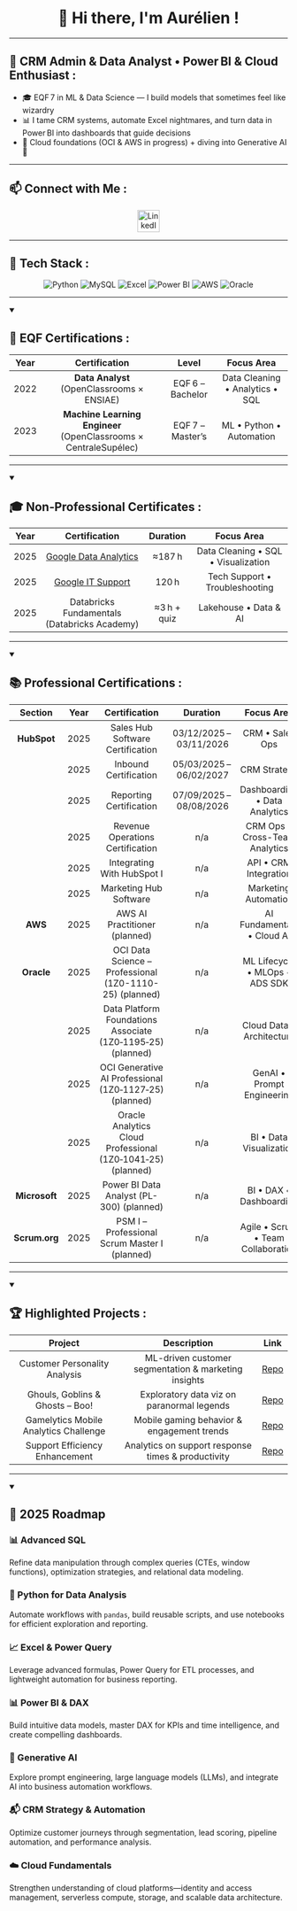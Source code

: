 <h1 align="center"> 👋 Hi there, I'm Aurélien !</h1>

---

<h2 align="left"> 🚀 CRM Admin & Data Analyst • Power BI & Cloud Enthusiast  :</h2>

- 🎓 EQF 7 in ML & Data Science — I build models that sometimes feel like wizardry  
- 📊 I tame CRM systems, automate Excel nightmares, and turn data in Power BI into dashboards that guide decisions  
- 🧠 Cloud foundations (OCI & AWS in progress) + diving into Generative AI 🤖  

---

<h2 align="left"> 📫 Connect with Me  :</h2>

<div align="center">
  <a href="https://www.linkedin.com/in/aurélien-gorguet/" target="_blank">
    <img src="https://raw.githubusercontent.com/rahuldkjain/github-profile-readme-generator/master/src/images/icons/Social/linked-in-alt.svg" 
         alt="LinkedIn Profile" width="40" height="40">
  </a>
</div>

---

<h2 align="left"> 🔧 Tech Stack :</h2>

<p align="center">
  <img alt="Python" src="https://img.shields.io/badge/Python-blue?logo=python" />
  <img alt="MySQL" src="https://img.shields.io/badge/MySQL-blue?logo=mysql" />
  <img alt="Excel" src="https://img.shields.io/badge/Excel-Advanced-green?logo=microsoft-excel" />
  <img alt="Power BI" src="https://img.shields.io/badge/PowerBI-DataViz-yellow?logo=power-bi" />
  <img alt="AWS" src="https://img.shields.io/badge/AWS-Cloud-orange?logo=amazon-aws" />
  <img alt="Oracle" src="https://img.shields.io/badge/Oracle-Cloud-red?logo=oracle" />
</p>

---

<details open>
<summary> <h2 align="left"> 🧠 EQF Certifications :</h2></summary>

| Year | Certification                                                    | Level            | Focus Area                                |
|:----:|:----------------------------------------------------------------:|:----------------:|:-----------------------------------------:|
| 2022 | **Data Analyst** (OpenClassrooms × ENSIAE)                       | EQF 6 – Bachelor | Data Cleaning • Analytics • SQL           |
| 2023 | **Machine Learning Engineer** (OpenClassrooms × CentraleSupélec) | EQF 7 – Master’s | ML • Python • Automation                  |
</details>

---
<details open>
<summary> <h2 align="left"> 🎓 Non‑Professional Certificates :</h2></summary>

| Year | Certification                                                                                                            | Duration    | Focus Area                          |
|:----:|:------------------------------------------------------------------------------------------------------------------------:|:----------: |:-----------------------------------:|
| 2025 | [Google Data Analytics](https://www.credly.com/badges/b1b94bbb-55bc-4df5-a372-960fb529a17e/public_url)                   | ≈187 h      | Data Cleaning • SQL • Visualization |
| 2025 | [Google IT Support](https://www.credly.com/badges/de4ae72e-2fcd-48c5-9966-ad31974058ef/public_url)                       | 120 h       | Tech Support • Troubleshooting      |
| 2025 | Databricks Fundamentals (Databricks Academy)                                                                             | ≈3 h + quiz | Lakehouse • Data & AI               | 
</details>

---

<details open>
<summary><h2 align="left">📚 Professional Certifications :</h2></summary>

| Section      | Year | Certification                                                 | Duration                        | Focus Area                         |
|:------------:|:----:|:-------------------------------------------------------------:|:-------------------------------:|:----------------------------------:|
| **HubSpot**  | 2025 | Sales Hub Software Certification                              | 03/12/2025 – 03/11/2026         | CRM • Sales Ops                    |
|              | 2025 | Inbound Certification                                         | 05/03/2025 – 06/02/2027         | CRM Strategy                       |
|              | 2025 | Reporting Certification                                       | 07/09/2025 – 08/08/2026         | Dashboarding • Data Analytics      |
|              | 2025 | Revenue Operations Certification                              | n/a                             | CRM Ops • Cross-Team Analytics     |
|              | 2025 | Integrating With HubSpot I                                    | n/a                             | API • CRM Integration              |
|              | 2025 | Marketing Hub Software                                        | n/a                             | Marketing Automation               |
| **AWS**      | 2025 | AWS AI Practitioner (planned)                                 | n/a                             | AI Fundamentals • Cloud AI         |
| **Oracle**   | 2025 | OCI Data Science – Professional (1Z0-1110-25) (planned)       | n/a                             | ML Lifecycle • MLOps • ADS SDK     |
|              | 2025 | Data Platform Foundations Associate (1Z0‑1195‑25) (planned)   | n/a                             | Cloud Data • Architecture          |
|              | 2025 | OCI Generative AI Professional (1Z0‑1127‑25) (planned)        | n/a                             | GenAI • Prompt Engineering         |
|              | 2025 | Oracle Analytics Cloud Professional (1Z0‑1041‑25) (planned)   | n/a                             | BI • Data Visualization            |
| **Microsoft**| 2025 | Power BI Data Analyst (PL-300) (planned)                      | n/a                             | BI • DAX • Dashboarding            |
| **Scrum.org**| 2025 | PSM I – Professional Scrum Master I (planned)                 | n/a                             | Agile • Scrum • Team Collaboration |


</details>

---
<details open>
<summary> <h2 align="left"> 🏆 Highlighted Projects :</h2></summary> 

| Project                                         | Description                                           | Link                                                                          |
|:-----------------------------------------------:|:-----------------------------------------------------:|:-----------------------------------------------------------------------------:|
| Customer Personality Analysis                   | ML-driven customer segmentation & marketing insights  | [Repo](https://github.com/AurelienGgt/Customer-Personality-Analysis)          |
| Ghouls, Goblins & Ghosts – Boo!                 | Exploratory data viz on paranormal legends            | [Repo](https://github.com/AurelienGgt/ghouls-goblins-and-ghosts-boo)          |
| Gamelytics Mobile Analytics Challenge           | Mobile gaming behavior & engagement trends            | [Repo](https://github.com/AurelienGgt/Gamelytics_Mobile_Analytics_Challenge)  |
| Support Efficiency Enhancement                  | Analytics on support response times & productivity    | [Repo](https://github.com/AurelienGgt/Customer-Support-Enhancing-Efficiency)  |

</details>

---------

<details open>
<summary> <h2> 🎯 2025 Roadmap</h2></summary> 

<h3>📊 Advanced SQL</h3>
<p>Refine data manipulation through complex queries (CTEs, window functions), optimization strategies, and relational data modeling.</p>

<h3>🐍 Python for Data Analysis</h3>
<p>Automate workflows with <code>pandas</code>, build reusable scripts, and use notebooks for efficient exploration and reporting.</p>

<h3>📈 Excel & Power Query</h3>
<p>Leverage advanced formulas, Power Query for ETL processes, and lightweight automation for business reporting.</p>

<h3>📊 Power BI & DAX</h3>
<p>Build intuitive data models, master DAX for KPIs and time intelligence, and create compelling dashboards.</p>

<h3>🤖 Generative AI</h3>
<p>Explore prompt engineering, large language models (LLMs), and integrate AI into business automation workflows.</p>

<h3>📬 CRM Strategy & Automation</h3>
<p>Optimize customer journeys through segmentation, lead scoring, pipeline automation, and performance analysis.</p>

<h3>☁️ Cloud Fundamentals</h3>
<p>Strengthen understanding of cloud platforms—identity and access management, serverless compute, storage, and scalable data architecture.</p>

</details>

